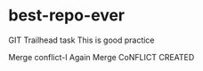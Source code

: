 # best-repo-ever
GIT Trailhead task
This is good practice

Merge conflict-I Again
Merge CoNFLICT CREATED
